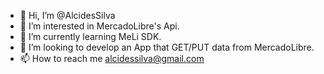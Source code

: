 - 👋 Hi, I’m @AlcidesSilva
- 👀 I’m interested in MercadoLibre's Api.
- 🌱 I’m currently learning MeLi SDK.
- 💞️ I’m looking to develop an App that GET/PUT data from MercadoLibre.
- 📫 How to reach me alcidessilva@gmail.com

<!---
AlcidesSilva/AlcidesSilva is a ✨ special ✨ repository because its `README.md` (this file) appears on your GitHub profile.
You can click the Preview link to take a look at your changes.
--->

